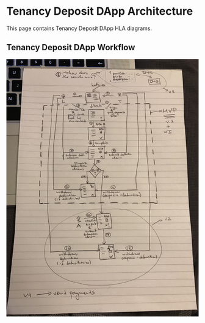 # Tenancy Deposit DApp Architecture

This page contains Tenancy Deposit DApp HLA diagrams.

## Tenancy Deposit DApp Workflow
![Tenancy Deposit DApp Workflow](diagrams/IMG_6346.JPG?raw=true "Tenancy Deposit DApp Workflow")
